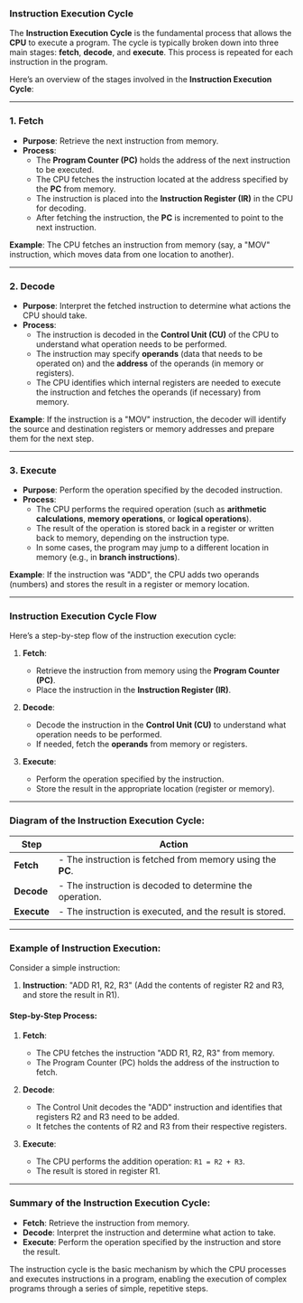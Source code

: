 ### **Instruction Execution Cycle**

The **Instruction Execution Cycle** is the fundamental process that allows the **CPU** to execute a program. The cycle is typically broken down into three main stages: **fetch**, **decode**, and **execute**. This process is repeated for each instruction in the program.

Here’s an overview of the stages involved in the **Instruction Execution Cycle**:

---

### **1. Fetch**

- **Purpose**: Retrieve the next instruction from memory.
- **Process**:
  - The **Program Counter (PC)** holds the address of the next instruction to be executed.
  - The CPU fetches the instruction located at the address specified by the **PC** from memory.
  - The instruction is placed into the **Instruction Register (IR)** in the CPU for decoding.
  - After fetching the instruction, the **PC** is incremented to point to the next instruction.

**Example**: The CPU fetches an instruction from memory (say, a "MOV" instruction, which moves data from one location to another).

---

### **2. Decode**

- **Purpose**: Interpret the fetched instruction to determine what actions the CPU should take.
- **Process**:
  - The instruction is decoded in the **Control Unit (CU)** of the CPU to understand what operation needs to be performed.
  - The instruction may specify **operands** (data that needs to be operated on) and the **address** of the operands (in memory or registers).
  - The CPU identifies which internal registers are needed to execute the instruction and fetches the operands (if necessary) from memory.
  
**Example**: If the instruction is a "MOV" instruction, the decoder will identify the source and destination registers or memory addresses and prepare them for the next step.

---

### **3. Execute**

- **Purpose**: Perform the operation specified by the decoded instruction.
- **Process**:
  - The CPU performs the required operation (such as **arithmetic calculations**, **memory operations**, or **logical operations**).
  - The result of the operation is stored back in a register or written back to memory, depending on the instruction type.
  - In some cases, the program may jump to a different location in memory (e.g., in **branch instructions**).

**Example**: If the instruction was "ADD", the CPU adds two operands (numbers) and stores the result in a register or memory location.

---

### **Instruction Execution Cycle Flow**

Here’s a step-by-step flow of the instruction execution cycle:

1. **Fetch**:
   - Retrieve the instruction from memory using the **Program Counter (PC)**.
   - Place the instruction in the **Instruction Register (IR)**.
   
2. **Decode**:
   - Decode the instruction in the **Control Unit (CU)** to understand what operation needs to be performed.
   - If needed, fetch the **operands** from memory or registers.

3. **Execute**:
   - Perform the operation specified by the instruction.
   - Store the result in the appropriate location (register or memory).

---

### **Diagram of the Instruction Execution Cycle**:

| **Step**         | **Action**                                                     |
|------------------|---------------------------------------------------------------|
| **Fetch**        | - The instruction is fetched from memory using the **PC**.    |
| **Decode**       | - The instruction is decoded to determine the operation.      |
| **Execute**      | - The instruction is executed, and the result is stored.     |

---

### **Example of Instruction Execution:**

Consider a simple instruction:

1. **Instruction**: "ADD R1, R2, R3" (Add the contents of register R2 and R3, and store the result in R1).

#### Step-by-Step Process:

1. **Fetch**:
   - The CPU fetches the instruction "ADD R1, R2, R3" from memory.
   - The Program Counter (PC) holds the address of the instruction to fetch.
   
2. **Decode**:
   - The Control Unit decodes the "ADD" instruction and identifies that registers R2 and R3 need to be added.
   - It fetches the contents of R2 and R3 from their respective registers.
   
3. **Execute**:
   - The CPU performs the addition operation: `R1 = R2 + R3`.
   - The result is stored in register R1.

---

### **Summary of the Instruction Execution Cycle**:

- **Fetch**: Retrieve the instruction from memory.
- **Decode**: Interpret the instruction and determine what action to take.
- **Execute**: Perform the operation specified by the instruction and store the result.

The instruction cycle is the basic mechanism by which the CPU processes and executes instructions in a program, enabling the execution of complex programs through a series of simple, repetitive steps.
